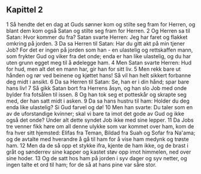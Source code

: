 ## Kapittel 2

1 Så hendte det en dag at Guds sønner kom og stilte seg fram for Herren, og blant dem kom også Satan og stilte seg fram for Herren.
2 Og Herren sa til Satan: Hvor kommer du fra? Satan svarte Herren: Jeg har faret og flakket omkring på jorden.
3 Da sa Herren til Satan: Har du gitt akt på min tjener Job? For det er ingen på jorden som han - en ulastelig og rettskaffen mann, som frykter Gud og viker fra det onde; enda er han like ulastelig, og du har uten grunn egget meg til å ødelegge ham.
4 Men Satan svarte Herren: Hud for hud, men alt det en mann har, gir han for sitt liv.
5 Men rekk bare ut hånden og rør ved beinene og kjøttet hans! Så vil han helt sikkert forbanne deg midt i ansikt.
6 Da sa Herren til Satan: Se, han er i din hånd; spar bare hans liv!
7 Så gikk Satan bort fra Herrens åsyn, og han slo Job med onde bylder fra fotsålen til issen.
8 Og han tok seg et potteskår og skrapte seg med, der han satt midt i asken.
9 Da sa hans hustru til ham: Holder du deg enda like ulastelig? Si Gud farvel og dø!
10 Men han svarte: Du taler som en av de uforstandige kvinner; skal vi bare ta imot det gode av Gud og ikke også det onde? Under alt dette syndet Job ikke med sine lepper.
11 Da Jobs tre venner fikk høre om all denne ulykke som var kommet over ham, kom de fra hver sitt hjemsted: Elifas fra Teman, Bildad fra Suah og Sofar fra Na'ama; og de avtalte med hverandre å gå til ham for å vise ham medynk og trøste ham.
12 Men da de så opp et stykke ifra, kjente de ham ikke, og de brast i gråt og sønderrev sine kapper og kastet støv opp imot himmelen, ned over sine hoder.
13 Og de satt hos ham på jorden i syv dager og syv netter, og ingen talte et ord til ham; for de så at hans pine var såre stor.
